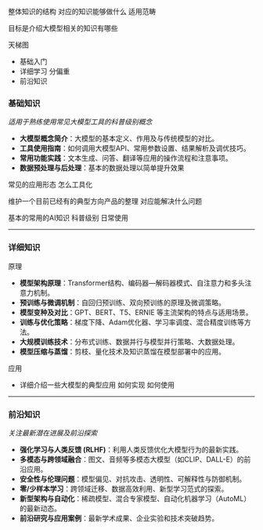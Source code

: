 整体知识的结构
对应的知识能够做什么
适用范畴

目标是介绍大模型相关的知识有哪些

天梯图  

- 基础入门
- 详细学习   分偏重   
- 前沿知识



### 基础知识

_适用于熟练使用常见大模型工具的科普级别概念_

- **大模型概念简介**：大模型的基本定义、作用及与传统模型的对比。
- **工具使用指南**：如何调用大模型API、常用参数设置、结果解析及调优技巧。
- **常用功能实践**：文本生成、问答、翻译等应用的操作流程和注意事项。
- **数据预处理与后处理**：基本的数据处理以简单提升效果

常见的应用形态    怎么工具化

维护一个目前已经有的典型方向产品的整理
对应能解决什么问题


基本的常用的AI知识
科普级别   日常使用

---

### 详细知识

原理

- **模型架构原理**：Transformer结构、编码器—解码器模式、自注意力和多头注意力机制。
- **预训练与微调机制**：自回归预训练、双向预训练的原理及微调策略。
- **模型变种及对比**：GPT、BERT、T5、ERNIE 等主流架构的特点与适用场景。
- **训练与优化策略**：梯度下降、Adam优化器、学习率调度、混合精度训练等方法。
- **大规模训练技术**：分布式训练、数据并行与模型并行策略、大数据处理。
- **模型压缩与蒸馏**：剪枝、量化技术及知识蒸馏在模型部署中的应用。

应用

- 详细介绍一些大模型的典型应用  如何实现  如何使用



---

### 前沿知识

_关注最新潜在进展及前沿探索_

- **强化学习与人类反馈 (RLHF)**：利用人类反馈优化大模型行为的最新实践。
- **多模态与跨领域融合**：图文、音频等多模态大模型（如CLIP、DALL-E）的前沿应用。
- **安全性与伦理问题**：模型偏见、对抗攻击、透明性、可解释性与防御机制。
- **零/少样本学习**：跨领域迁移、数据高效利用、新型学习范式的探索。
- **新型架构与自动化**：稀疏模型、混合专家模型、自动化机器学习（AutoML）的最新动态。
- **前沿研究与应用案例**：最新学术成果、企业实验和技术突破趋势。


